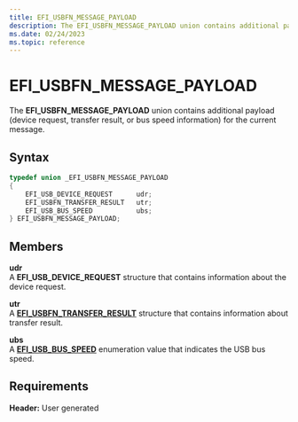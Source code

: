 ```yaml
---
title: EFI_USBFN_MESSAGE_PAYLOAD
description: The EFI_USBFN_MESSAGE_PAYLOAD union contains additional payload (device request, transfer result, or bus speed information) for the current message.
ms.date: 02/24/2023
ms.topic: reference
---
```


# EFI_USBFN_MESSAGE_PAYLOAD

The **EFI_USBFN_MESSAGE_PAYLOAD** union contains additional payload (device request, transfer result, or bus speed information) for the current message.

## Syntax

```cpp
typedef union _EFI_USBFN_MESSAGE_PAYLOAD
{
    EFI_USB_DEVICE_REQUEST      udr;
    EFI_USBFN_TRANSFER_RESULT   utr;
    EFI_USB_BUS_SPEED           ubs;
} EFI_USBFN_MESSAGE_PAYLOAD;
```

## Members

**udr**  
A **EFI_USB_DEVICE_REQUEST** structure that contains information about the device request.

**utr**  
A [**EFI_USBFN_TRANSFER_RESULT**](efi-usbfn-transfer-result.md) structure that contains information about transfer result.

**ubs**  
A [**EFI_USB_BUS_SPEED**](efi-usb-bus-speed.md) enumeration value that indicates the USB bus speed.

## Requirements

**Header:** User generated
